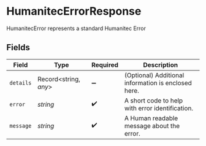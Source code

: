# HumanitecErrorResponse

HumanitecError represents a standard Humanitec Error


## Fields

| Field                                               | Type                                                | Required                                            | Description                                         |
| --------------------------------------------------- | --------------------------------------------------- | --------------------------------------------------- | --------------------------------------------------- |
| `details`                                           | Record<string, *any*>                               | :heavy_minus_sign:                                  | (Optional) Additional information is enclosed here. |
| `error`                                             | *string*                                            | :heavy_check_mark:                                  | A short code to help with error identification.     |
| `message`                                           | *string*                                            | :heavy_check_mark:                                  | A Human readable message about the error.           |